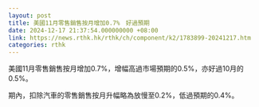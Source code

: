 ```yaml
---
layout: post
title: 美國11月零售銷售按月增加0.7%　好過預期
date: 2024-12-17 21:37:54.000000000 +08:00
link: https://news.rthk.hk/rthk/ch/component/k2/1783899-20241217.htm
categories: rthk
---
```


美國11月零售銷售按月增加0.7%，增幅高過市場預期的0.5%，亦好過10月的0.5%。

期內，扣除汽車的零售銷售按月升幅略為放慢至0.2%，低過預期的0.4%。
